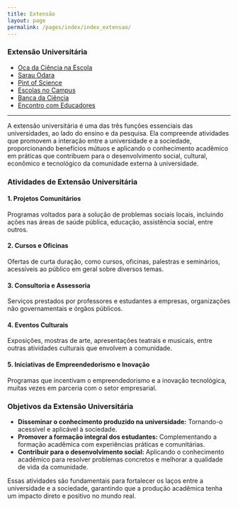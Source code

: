 ```yaml
---
title: Extensão
layout: page
permalink: /pages/index/index_extensao/
---
```


### Extensão Universitária

- [Oca da Ciência na Escola](/pages/extensao/extensao_oca.html)
- [Sarau Odara](/pages/extensao/extensao_sarau.html)
- [Pint of Science](/pages/extensao/extensao_pint.html)
- [Escolas no Campus](/pages/extensao/extensao_esc_campus.html)
- [Banca da Ciência](/pages/extensao/extensao_banca.html)
- [Encontro com Educadores](/pages/extensao/extensao_encontro.html)

---
A extensão universitária é uma das três funções essenciais das universidades, ao lado do ensino e da pesquisa. Ela compreende atividades que promovem a interação entre a universidade e a sociedade, proporcionando benefícios mútuos e aplicando o conhecimento acadêmico em práticas que contribuem para o desenvolvimento social, cultural, econômico e tecnológico da comunidade externa à universidade.

### Atividades de Extensão Universitária

#### 1. Projetos Comunitários  
Programas voltados para a solução de problemas sociais locais, incluindo ações nas áreas de saúde pública, educação, assistência social, entre outros.

#### 2. Cursos e Oficinas  
Ofertas de curta duração, como cursos, oficinas, palestras e seminários, acessíveis ao público em geral sobre diversos temas.

#### 3. Consultoria e Assessoria  
Serviços prestados por professores e estudantes a empresas, organizações não governamentais e órgãos públicos.

#### 4. Eventos Culturais  
Exposições, mostras de arte, apresentações teatrais e musicais, entre outras atividades culturais que envolvem a comunidade.

#### 5. Iniciativas de Empreendedorismo e Inovação  
Programas que incentivam o empreendedorismo e a inovação tecnológica, muitas vezes em parceria com o setor empresarial.

### Objetivos da Extensão Universitária

- **Disseminar o conhecimento produzido na universidade:** Tornando-o acessível e aplicável à sociedade.  
- **Promover a formação integral dos estudantes:** Complementando a formação acadêmica com experiências práticas e comunitárias.  
- **Contribuir para o desenvolvimento social:** Aplicando o conhecimento acadêmico para resolver problemas concretos e melhorar a qualidade de vida da comunidade.  

Essas atividades são fundamentais para fortalecer os laços entre a universidade e a sociedade, garantindo que a produção acadêmica tenha um impacto direto e positivo no mundo real.
